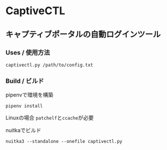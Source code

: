 # CaptiveCTL
## キャプティブポータルの自動ログインツール

### Uses / 使用方法
```
captivectl.py /path/to/config.txt
```

### Build / ビルド
pipenvで環境を構築
```
pipenv install
```


Linuxの場合 ```patchelf```と```ccache```が必要

nuitkaでビルド
```
nuitka3 --standalone --onefile captivectl.py 
```